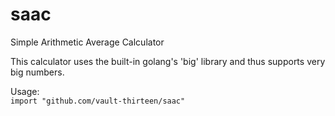 # saac
Simple Arithmetic Average Calculator

This calculator uses the built-in golang's 'big' library and thus supports very big numbers.

Usage:  
`import "github.com/vault-thirteen/saac"`
